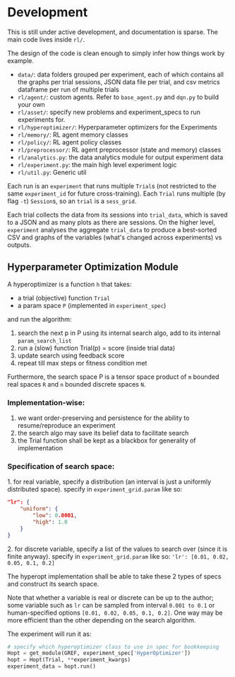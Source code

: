 # <a name="development"></a>Development

This is still under active development, and documentation is sparse. The main code lives inside `rl/`.

The design of the code is clean enough to simply infer how things work by example.

- `data/`: data folders grouped per experiment, each of which contains all the graphs per trial sessions, JSON data file per trial, and csv metrics dataframe per run of multiple trials
- `rl/agent/`: custom agents. Refer to `base_agent.py` and `dqn.py` to build your own
- `rl/asset/`: specify new problems and experiment_specs to run experiments for.
- `rl/hyperoptimizer/`: Hyperparameter optimizers for the Experiments
- `rl/memory/`: RL agent memory classes
- `rl/policy/`: RL agent policy classes
- `rl/preprocessor/`: RL agent preprocessor (state and memory) classes
- `rl/analytics.py`: the data analytics module for output experiment data
- `rl/experiment.py`: the main high level experiment logic
- `rl/util.py`: Generic util

Each run is an `experiment` that runs multiple `Trial`s (not restricted to the same `experiment_id` for future cross-training). Each `Trial` runs multiple (by flag `-t`) `Session`s, so an `trial` is a `sess_grid`.

Each trial collects the data from its sessions into `trial_data`, which is saved to a JSON and as many plots as there are sessions. On the higher level, `experiment` analyses the aggregate `trial_data` to produce a best-sorted CSV and graphs of the variables (what's changed across experiments) vs outputs.


## Hyperparameter Optimization Module

A hyperoptimizer is a function `h` that takes:

- a trial (objective) function `Trial`
- a param space `P` (implemented in `experiment_spec`)

and run the algorithm:
1. search the next p in P using its internal search algo, add to its internal `param_search_list`
2. run a (slow) function Trial(p) = score (inside trial data)
3. update search using feedback score
4. repeat till max steps or fitness condition met

Furthermore, the search space P is a tensor space product of `m` bounded real spaces `R` and `n` bounded discrete spaces `N`.

### Implementation-wise:

1. we want order-preserving and persistence for the ability to resume/reproduce an experiment
2. the search algo may save its belief data to facilitate search
3. the Trial function shall be kept as a blackbox for generality of implementation


### Specification of search space:

1\. for real variable, specify a distribution (an interval is just a uniformly distributed space). specify in `experiment_grid.param` like so:

```json
"lr": {
    "uniform": {
        "low": 0.0001,
        "high": 1.0
    }
}
```

2\. for discrete variable, specify a list of the values to search over (since it is finite anyway). specify in `experiment_grid.param` like so:
`'lr': [0.01, 0.02, 0.05, 0.1, 0.2]`

The hyperopt implementation shall be able to take these 2 types of specs and construct its search space.

Note that whether a variable is real or discrete can be up to the author; some variable such as `lr` can be sampled from interval `0.001 to 0.1` or human-specified options `[0.01, 0.02, 0.05, 0.1, 0.2]`. One way may be more efficient than the other depending on the search algorithm.

The experiment will run it as:

```python
# specify which hyperoptimizer class to use in spec for bookkeeping
Hopt = get_module(GREF, experiment_spec['HyperOptimizer'])
hopt = Hopt(Trial, **experiment_kwargs)
experiment_data = hopt.run()
```